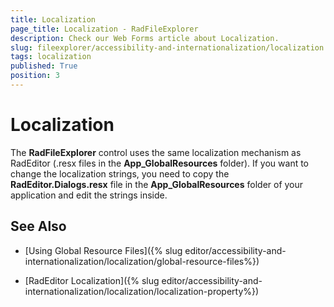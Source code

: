 ```yaml
---
title: Localization
page_title: Localization - RadFileExplorer
description: Check our Web Forms article about Localization.
slug: fileexplorer/accessibility-and-internationalization/localization
tags: localization
published: True
position: 3
---
```


# Localization

The **RadFileExplorer** control uses the same localization mechanism as RadEditor (.resx files in the **App_GlobalResources** folder). If you want to change the localization strings, you need to copy the **RadEditor.Dialogs.resx** file in the **App_GlobalResources** folder of your application and edit the strings inside.

## See Also

* [Using Global Resource Files]({% slug editor/accessibility-and-internationalization/localization/global-resource-files%})

* [RadEditor Localization]({% slug editor/accessibility-and-internationalization/localization/localization-property%})
